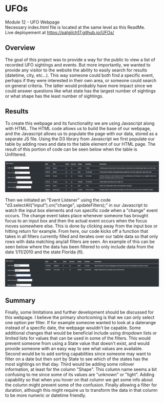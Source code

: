 # UFOs
Module 12 - UFO Webpage
<br>Necessary index.html file is located at the same level as this ReadMe.
<br>Live deployement at https://patgilch17.github.io/UFOs/

## Overview
The goal of this project was to provide a way for the public to view a list of recorded UFO sightings and events.  But more importantly, we wanted to provide any visitor to the website the ability to easily search for results (datetime, city, etc...).  This way someone could both find a specific event, perhaps if they were interested in their own area, or someone could search on general criteria.  The latter would probably have more impact since we could answer questions like what state has the largest number of sightings or what shape has the least number of sightings.

## Results
To create this webpage and its functionality we are using Javascript along with HTML.  The HTML code allows us to build the base of our webpage, and the Javascript allows us to populate the page with our data, stored as a separate JS file.  Using the D3 library from Javascript we first populate our table by adding rows and data to the table element of our HTML page.  The result of this portion of code can be seen below when the table is Unfiltered.

![Unfiltered View](UFO_Webpage_code/web/static/images/UnfilteredSearch.png)

Then we initiated an "Event Listener" using the code "d3.selectAll("input").on("change", updateFilters);" in our Javascript to watch the input box elements and run specific code when a "change" event occurs.  The change event takes place whenever someone has brought focus to an input box and then the actual event occurs when the focus moves somewhere else.  This is done by clicking away from the input box or hitting return for example.  From here, our code kicks off a function that takes in all filters currently filled and iterates over our table data so that only rows with data matching any/all filters are seen.  An example of this can be seen below where the data has been filtered to only include data from the date 1/11/2010 and the state Florida (fl).

![Filtered View](UFO_Webpage_code/web/static/images/FilteredSearch.png)

## Summary
Finally, some limitations and further development should be discussed for this webpage.  I believe the primary shortcoming is that we can only select one option per filter.  If for example someone wanted to look at a daterange instead of a specific date, the webpage wouldn't be capable.  Some additional changes that would be beneficial include using dropdown lists or limited lists for values that can be used in some of the filters.  This would prevent someone from using a State value that doesn't exist, and would provide someone with an easy way to see what values are available.  Second would be to add sorting capabilities since someone may want to filter on a date but then sort by State to see which of the states has the most sightings on that day.  Third would be adding some rollover information, at least for the column "Shape".  This column name seems a bit confusing to me since some of its values are "unknown" or "light".  Adding capability so that when you hover on that column we get some info about the column might prevent some of the confusion.  Finally allowing a filter for duration, although this might require us to transform the data in that column to be more numeric or datetime friendly.

